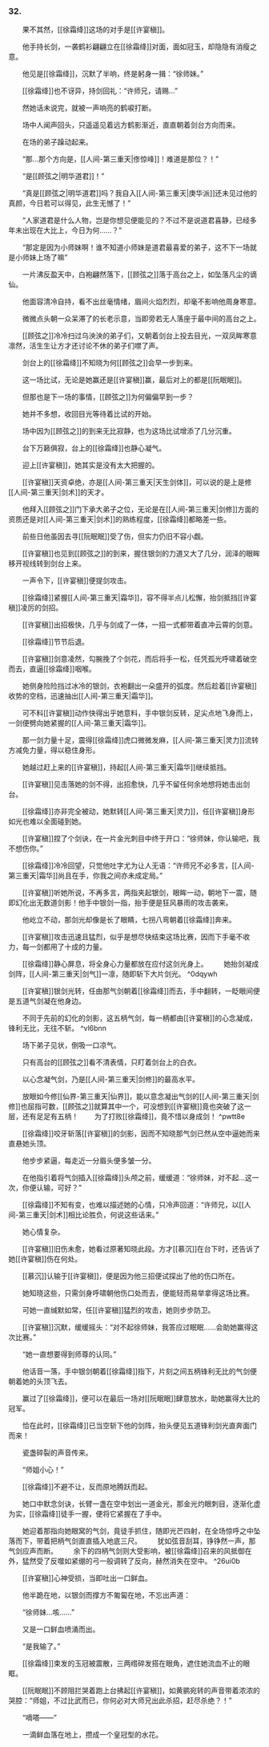 ### 32.

　　果不其然，[[徐霜绛]]这场的对手是[[许宴稹]]。

　　他手持长剑，一袭鹤衫翩翩立在[[徐霜绛]]对面，面如冠玉，却隐隐有消瘦之意。

　　他见是[[徐霜绛]]，沉默了半响，终是躬身一揖：“徐师妹。”

　　[[徐霜绛]]也不讶异，持剑回礼：“许师兄，请赐…”

　　然她话未说完，就被一声响亮的鹤唳打断。

　　场中人闻声回头，只遥遥见着远方鹤影渐近，直直朝着剑台方向而来。

　　在场的弟子躁动起来。

　　“那…那个方向是，[[人间-第三重天|俢惊峰]]！难道是那位？！”

　　“是[[顾弦之|明华道君]]！”

　　“真是[[顾弦之|明华道君]]吗？我自入[[人间-第三重天|庚华派]]还未见过他的真颜，今日若可以得见，此生无憾了！”

　　“人家道君是什么人物，岂是你想见便能见的？不过不是说道君喜静，已经多年未出现在大比上，今日为何……？”

　　“那定是因为小师妹啊！谁不知道小师妹是道君最喜爱的弟子，这不下一场就是小师妹上场了嘛”

　　一片沸反盈天中，白袍翩然落下，[[顾弦之]]落于高台之上，如坠落凡尘的谪仙。

　　他面容清冷自持，看不出丝毫情绪，眉间火焰烈烈，却毫不影响他周身寒意。

　　微微点头朝一众呆滞了的长老示意，当即旁若无人落座于最中间的高台之上。

　　[[顾弦之]]冷冷扫过乌泱泱的弟子们，又朝着剑台上投去目光，一双凤眸寒意凛然，活生生让方才还讨论不休的弟子们噤了声。

　　剑台上的[[徐霜绛]]不知晓为何[[顾弦之]]会早一步到来。

　　这一场比试，无论是她赢还是[[许宴稹]]赢，最后对上的都是[[阮眠眠]]。

　　但那也是下一场的事情，[[顾弦之]]为何偏偏早到一步？

　　她并不多想，收回目光等待着比试的开始。

　　场中因为[[顾弦之]]的到来无比寂静，也为这场比试增添了几分沉重。

　　台下万籁俱寂，台上的[[徐霜绛]]也静心凝气。

　　迎上[[许宴稹]]，她其实是没有太大把握的。

　　[[许宴稹]]天资卓绝，亦是[[人间-第三重天|天生剑体]]，可以说的是上是修[[人间-第三重天|剑术]]的天才。

　　他拜入[[顾弦之]]门下承大弟子之位，无论是在[[人间-第三重天|剑修]]方面的资质还是对[[人间-第三重天|剑术]]的熟练程度，[[徐霜绛]]都略差一些。

　　前些日他虽因去寻[[阮眠眠]]受了伤，但实力仍旧不容小觑。

　　[[许宴稹]]也见到[[顾弦之]]的到来，握住银剑的力道又大了几分，润泽的眼眸移开视线转到剑台上来。

　　一声令下，[[许宴稹]]便提剑攻击。

　　[[徐霜绛]]紧握[[人间-第三重天|霜华]]，容不得半点儿松懈，抬剑抵挡[[许宴稹]]凌厉的剑招。

　　[[许宴稹]]出招极快，几乎与剑成了一体，一招一式都带着直冲云霄的剑意。

　　[[徐霜绛]]节节后退。

　　[[许宴稹]]剑意凌然，勾腕挽了个剑花，而后将手一松，任凭孤光呼啸着破空而去，直逼[[徐霜绛]]咽喉。

　　她侧身险险挡过冰冷的银剑，衣袍翻出一朵盛开的弧度。然后趁着[[许宴稹]]收势的空档，迅速抽出[[人间-第三重天|霜华]]。

　　可不料[[许宴稹]]动作快得出乎她意料，手中银剑反转，足尖点地飞身而上，一剑便劈向她紧握的[[人间-第三重天|霜华]]。

　　那一剑力量十足，震得[[徐霜绛]]虎口微微发麻，[[人间-第三重天|灵力]]流转方减免力量，得以稳住身形。

　　她越过赶上来的[[许宴稹]]，持起[[人间-第三重天|霜华]]继续抵挡。

　　[[许宴稹]]见击落她的剑不得，出招愈快，几乎不留任何余地想将她击出剑台。

　　[[徐霜绛]]亦非完全被动，她默转[[人间-第三重天|灵力]]，任[[许宴稹]]身形如光也难以全面碰到她。

　　[[许宴稹]]捏了个剑诀，在一片金光刺目中终于开口：“徐师妹，你认输吧，我不想伤你。”

　　[[徐霜绛]]冷冷回望，只觉他吐字尤为让人无语：“许师兄不必多言，[[人间-第三重天|霜华]]尚且在手，你我之间亦未成定局。”

　　[[许宴稹]]听她所说，不再多言，两指夹起银剑，眼眸一动，朝地下一震，随即幻化出无数道剑影！他手中银剑一指，抬手便是狂风暴雨的攻击袭来。

　　他屹立不动，那剑光却像是长了眼睛，七拐八弯朝着[[徐霜绛]]奔来。

　　[[许宴稹]]攻击迅速且猛烈，似乎是想尽快结束这场比赛，因而下手毫不收力，每一剑都用了十成的力量。

　　[[徐霜绛]]静心屏息，将全身心力量都放在应付这剑光身上。
　　她抬剑凝成剑阵，[[人间-第三重天|剑气]]一凛，随即斩下大片剑光。 ^0dqywh

　　[[许宴稹]]银剑光转，任由那气剑朝着[[徐霜绛]]而去，手中翻转，一眨眼间便是五道气剑凝在他身边。

　　不同于先前的幻化的剑影，这五柄气剑，每一柄都由[[许宴稹]]的心念凝成，锋利无比，无往不斩。 ^vl6bnn

　　场下弟子见状，倒吸一口凉气。

　　只有高台的[[顾弦之]]看不清表情，只盯着剑台上的白衣。

　　以心念凝气剑，乃是[[人间-第三重天|剑修]]的最高水平。

　　放眼如今修[[仙界-第三重天|仙界]]，能以意念凝出气剑的[[人间-第三重天|剑修]]也屈指可数，[[顾弦之]]就算其中一个，可没想到[[许宴稹]]竟也突破了这一层，还有足足有五柄！
　　为了打败[[徐霜绛]]，竟不惜以身成剑！ ^pwtt8e

　　[[徐霜绛]]咬牙斩落[[许宴稹]]的剑影，因而不知晓那气剑已然从空中逼她而来直悬她头顶。

　　他步步紧逼，每走近一分眉头便多皱一分。

　　在他指引着将气剑插入[[徐霜绛]]头颅之前，缓缓道：“徐师妹，对不起…这一次，你便认输，可好？”

　　[[徐霜绛]]不知有变，也难以描述她的心情，只冷声回道：“许师兄，以[[人间-第三重天|剑术]]相比论胜负，何说这些话来。”

　　她心情复杂。

　　[[许宴稹]]旧伤未愈，她看过原著知晓此段。方才[[慕沉]]在台下时，还告诉了她[[许宴稹]]伤在何处。

　　[[慕沉]]认输于[[许宴稹]]，便是因为他三招便试探出了他的伤口所在。

　　她知晓这些，只需剑身呼啸朝他伤口处而去，便能轻而易举拿得这场比赛。

　　可她一直缄默如常，任[[许宴稹]]猛烈的攻击，她则步步防卫。

　　[[许宴稹]]沉默，缓缓摇头：“对不起徐师妹，我答应过眠眠……会助她赢得这次比赛。”

　　“她一直想要得到师尊的认同。”

　　他话音一落，手中银剑朝着[[徐霜绛]]指下，片刻之间五柄锋利无比的气剑便朝着她的头顶飞去。

　　赢过了[[徐霜绛]]，便可以在最后一场对[[阮眠眠]]肆意放水，助她赢得大比的冠军。

　　恰在此时，[[徐霜绛]]已当空斩下他的剑阵，抬头便见五道锋利剑光直奔面门而来！

　　瓷盏碎裂的声音传来。

　　“师姐小心！”

　　[[徐霜绛]]不避不让，反而原地腾跃而起。

　　她口中默念剑诀，长臂一盏在空中划出一道金光，那金光灼眼刺目，逐渐化虚为实，[[徐霜绛]]徒手一握，便将它紧握在了手中。

　　她迎着那指向她眼窝的气剑，竟徒手抓住，随即光芒四射，在全场惊呼之中坠落而下，带着把柄气剑直直插入地底三尺。
　　犹如弦音刮耳，铮铮然一声，那气剑应声而断。
　　余下的四柄气剑则大受影响，被[[徐霜绛]]召来的风抵御在外，猛然受了反噬如紧绷的弓一般调转了反向，赫然消失在空中。 ^26ui0b

　　[[许宴稹]]心神受损，当即吐出一口鲜血。

　　他半跪在地，以银剑而撑方不匍匐在地，不忘出声道：

　　“徐师妹…咳……”

　　又是一口鲜血喷涌而出。

　　“是我输了。”

　　[[徐霜绛]]束发的玉冠被震散，三两绺碎发搭在眼角，遮住她流血不止的眼眶。

　　[[阮眠眠]]不顾阻拦哭着跑上台拂起[[许宴稹]]，如黄鹂宛转的声音带着浓浓的哭腔：“师姐，不过比武而已，你何必对大师兄出此杀招，赶尽杀绝？！”

　　“嘀嗒——”

　　一滴鲜血落在地上，攒成一个皇冠型的水花。